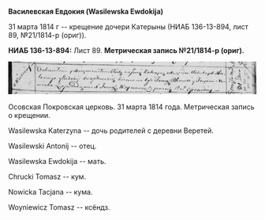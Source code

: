 **Василевская Евдокия (Wasilewska Ewdokija)**

31 марта 1814 г -- крещение дочери Катерыны (НИАБ 136-13-894, лист 89,
№21/1814-р (ориг)).

**НИАБ 136-13-894:** Лист 89. **Метрическая запись №21/1814-р (ориг).**

![](./media/89d45067db7a0e262f5dedc2c87a0fbde43a1fff.png)

Осовская Покровская церковь. 31 марта 1814 года. Метрическая запись о
крещении.

Wasilewska Katerzyna -- дочь родителей с деревни Веретей.

Wasilewski Antonij -- отец.

Wasilewska Ewdokija -- мать.

Chrucki Tomasz -- кум.

Nowicka Tacjana -- кума.

Woyniewicz Tomasz -- ксёндз.
